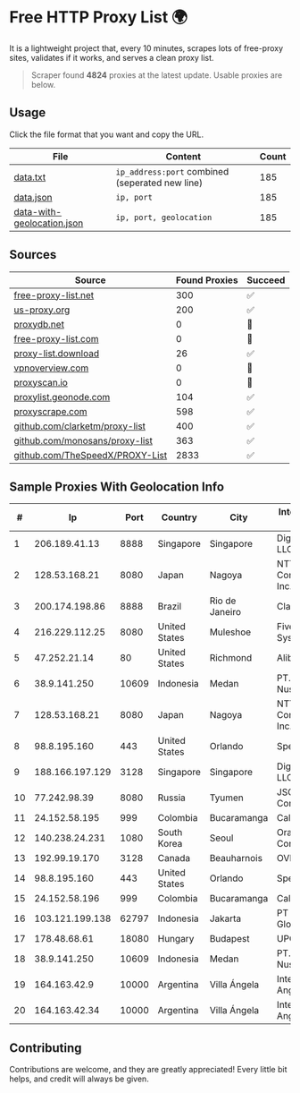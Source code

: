 
# Free HTTP Proxy List 🌍

It is a lightweight project that, every 10 minutes, scrapes lots of free-proxy sites, validates if it works, and serves a clean proxy list.


> Scraper found **4824** proxies at the latest update. Usable proxies are below.

## Usage

Click the file format that you want and copy the URL.


|File|Content|Count|
|----|-------|-----|
|[data.txt](https://raw.githubusercontent.com/themiralay/Proxy-List-World/master/data.txt)|`ip_address:port` combined (seperated new line)|185|
|[data.json](https://raw.githubusercontent.com/themiralay/Proxy-List-World/master/data.json)|`ip, port`|185|
|[data-with-geolocation.json](https://raw.githubusercontent.com/themiralay/Proxy-List-World/master/data-with-geolocation.json)|`ip, port, geolocation`|185|

## Sources

|Source|Found Proxies|Succeed|
|------|-------------|-------|
|[free-proxy-list.net](https://free-proxy-list.net)|300|✅|
|[us-proxy.org](https://www.us-proxy.org)|200|✅|
|[proxydb.net](http://proxydb.net)|0|🚫|
|[free-proxy-list.com](https://free-proxy-list.com/?page=&port=&type%5B%5D=http&type%5B%5D=https&up_time=0&search=Search)|0|🚫|
|[proxy-list.download](https://www.proxy-list.download/HTTP)|26|✅|
|[vpnoverview.com](https://vpnoverview.com/privacy/anonymous-browsing/free-proxy-servers)|0|🚫|
|[proxyscan.io](https://www.proxyscan.io)|0|🚫|
|[proxylist.geonode.com](https://proxylist.geonode.com/api/proxy-list?limit=300&page=1&sort_by=lastChecked&sort_type=desc&protocols=http,https)|104|✅|
|[proxyscrape.com](https://api.proxyscrape.com/v2/?request=displayproxies&protocol=http&timeout=10000&country=all&ssl=all&anonymity=all)|598|✅|
|[github.com/clarketm/proxy-list](https://raw.githubusercontent.com/clarketm/proxy-list/master/proxy-list-raw.txt)|400|✅|
|[github.com/monosans/proxy-list](https://raw.githubusercontent.com/monosans/proxy-list/main/proxies/http.txt)|363|✅|
|[github.com/TheSpeedX/PROXY-List](https://raw.githubusercontent.com/TheSpeedX/PROXY-List/master/http.txt)|2833|✅|


## Sample Proxies With Geolocation Info

|#|Ip|Port|Country|City|Internet Service Provider|
|-|--|----|-------|----|-------------------------|
|1|206.189.41.13|8888|Singapore|Singapore|DigitalOcean, LLC|
|2|128.53.168.21|8080|Japan|Nagoya|NTT PC Communications, Inc.|
|3|200.174.198.86|8888|Brazil|Rio de Janeiro|Claro S.A|
|4|216.229.112.25|8080|United States|Muleshoe|Five Area Systems, LLC|
|5|47.252.21.14|80|United States|Richmond|Alibaba.com LLC|
|6|38.9.141.250|10609|Indonesia|Medan|PT. Media Antar Nusa|
|7|128.53.168.21|8080|Japan|Nagoya|NTT PC Communications, Inc.|
|8|98.8.195.160|443|United States|Orlando|Spectrum|
|9|188.166.197.129|3128|Singapore|Singapore|DigitalOcean, LLC|
|10|77.242.98.39|8080|Russia|Tyumen|JSC "Russian Company" LIR|
|11|24.152.58.195|999|Colombia|Bucaramanga|Calltopbx S.A.S.|
|12|140.238.24.231|1080|South Korea|Seoul|Oracle Corporation|
|13|192.99.19.170|3128|Canada|Beauharnois|OVH SAS|
|14|98.8.195.160|443|United States|Orlando|Spectrum|
|15|24.152.58.196|999|Colombia|Bucaramanga|Calltopbx S.A.S.|
|16|103.121.199.138|62797|Indonesia|Jakarta|PT Parsaoran Global Datatrans|
|17|178.48.68.61|18080|Hungary|Budapest|UPC|
|18|38.9.141.250|10609|Indonesia|Medan|PT. Media Antar Nusa|
|19|164.163.42.9|10000|Argentina|Villa Ángela|Interret Villa Angela SRL|
|20|164.163.42.34|10000|Argentina|Villa Ángela|Interret Villa Angela SRL|



## Contributing

Contributions are welcome, and they are greatly appreciated! Every
little bit helps, and credit will always be given.

